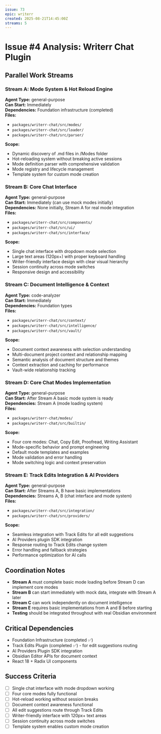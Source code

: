 ```yaml
---
issue: 73  
epic: writerr
created: 2025-08-21T14:45:00Z
streams: 5
---
```


# Issue #4 Analysis: Writerr Chat Plugin

## Parallel Work Streams

### Stream A: Mode System & Hot Reload Engine
**Agent Type:** general-purpose  
**Can Start:** Immediately  
**Dependencies:** Foundation infrastructure (completed)  
**Files:**
- `packages/writerr-chat/src/modes/`
- `packages/writerr-chat/src/loader/`
- `packages/writerr-chat/src/parser/`

**Scope:**
- Dynamic discovery of .md files in /Modes folder
- Hot-reloading system without breaking active sessions
- Mode definition parser with comprehensive validation
- Mode registry and lifecycle management
- Template system for custom mode creation

### Stream B: Core Chat Interface
**Agent Type:** general-purpose  
**Can Start:** Immediately (can use mock modes initially)  
**Dependencies:** None initially, Stream A for real mode integration  
**Files:**
- `packages/writerr-chat/src/components/`
- `packages/writerr-chat/src/ui/`
- `packages/writerr-chat/src/interface/`

**Scope:**
- Single chat interface with dropdown mode selection
- Large text areas (120px+) with proper keyboard handling
- Writer-friendly interface design with clear visual hierarchy
- Session continuity across mode switches
- Responsive design and accessibility

### Stream C: Document Intelligence & Context
**Agent Type:** code-analyzer  
**Can Start:** Immediately  
**Dependencies:** Foundation types  
**Files:**
- `packages/writerr-chat/src/context/`
- `packages/writerr-chat/src/intelligence/`
- `packages/writerr-chat/src/vault/`

**Scope:**
- Document context awareness with selection understanding
- Multi-document project context and relationship mapping
- Semantic analysis of document structure and themes
- Context extraction and caching for performance
- Vault-wide relationship tracking

### Stream D: Core Chat Modes Implementation
**Agent Type:** general-purpose  
**Can Start:** After Stream A basic mode system is ready  
**Dependencies:** Stream A (mode loading system)  
**Files:**
- `packages/writerr-chat/modes/`
- `packages/writerr-chat/src/builtin/`

**Scope:**
- Four core modes: Chat, Copy Edit, Proofread, Writing Assistant
- Mode-specific behavior and prompt engineering
- Default mode templates and examples
- Mode validation and error handling
- Mode switching logic and context preservation

### Stream E: Track Edits Integration & AI Providers
**Agent Type:** general-purpose  
**Can Start:** After Streams A, B have basic implementations  
**Dependencies:** Streams A, B (chat interface and mode system)  
**Files:**
- `packages/writerr-chat/src/integration/`
- `packages/writerr-chat/src/providers/`

**Scope:**
- Seamless integration with Track Edits for all edit suggestions
- AI Providers plugin SDK integration
- Response routing to Track Edits change system
- Error handling and fallback strategies
- Performance optimization for AI calls

## Coordination Notes

- **Stream A** must complete basic mode loading before Stream D can implement core modes
- **Stream B** can start immediately with mock data, integrate with Stream A later
- **Stream C** can work independently on document intelligence
- **Stream E** requires basic implementations from A and B before starting
- **Testing** should be integrated throughout with real Obsidian environment

## Critical Dependencies

- Foundation Infrastructure (completed ✅)
- Track Edits Plugin (completed ✅) - for edit suggestions routing
- AI Providers Plugin SDK integration
- Obsidian Editor APIs for document context
- React 18 + Radix UI components

## Success Criteria

- [ ] Single chat interface with mode dropdown working
- [ ] Four core modes fully functional
- [ ] Hot-reload working without session breaks
- [ ] Document context awareness functional
- [ ] All edit suggestions route through Track Edits
- [ ] Writer-friendly interface with 120px+ text areas
- [ ] Session continuity across mode switches
- [ ] Template system enables custom mode creation
